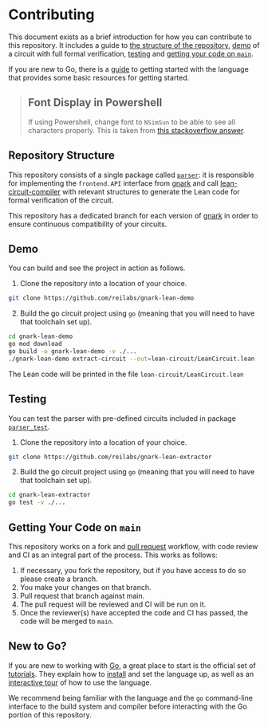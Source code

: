 # Contributing

This document exists as a brief introduction for how you can contribute to this
repository. It includes a guide to
[the structure of the repository](#repository-structure),
[demo](#demo) of a circuit with full formal verification,
[testing](#testing) and [getting your code on `main`](#getting-your-code-on-main).

If you are new to Go, there is a [guide](#new-to-go) to getting started with the
language that provides some basic resources for getting started.

> ## Font Display in Powershell
>
> If using Powershell, change font to `NSimSun` to be able to see all characters
> properly. This is taken from
> [this stackoverflow answer](https://stackoverflow.com/a/48029600).

## Repository Structure

This repository consists of a single package called [`parser`](./parser):
it is responsible for implementing the `frontend.API` interface from 
[gnark](https://github.com/ConsenSys/gnark) and call [lean-circuit-compiler](https://github.com/reilabs/lean-circuit-compiler)
with relevant structures to generate the Lean code for formal verification of the circuit.

This repository has a dedicated branch for each version of [gnark](https://github.com/ConsenSys/gnark)
in order to ensure continuous compatibility of your circuits.

## Demo

You can build and see the project in action as follows.

1. Clone the repository into a location of your choice.

```sh
git clone https://github.com/reilabs/gnark-lean-demo
```

2. Build the go circuit project using `go` (meaning that you will need to have
   that toolchain set up).

```sh
cd gnark-lean-demo
go mod download
go build -o gnark-lean-demo -v ./...
./gnark-lean-demo extract-circuit --out=lean-circuit/LeanCircuit.lean
```

The Lean code will be printed in the file `lean-circuit/LeanCircuit.lean`

## Testing

You can test the parser with pre-defined circuits included in package [`parser_test`](./parser/package).

1. Clone the repository into a location of your choice.

```sh
git clone https://github.com/reilabs/gnark-lean-extractor
```

2. Build the go circuit project using `go` (meaning that you will need to have
   that toolchain set up).

```sh
cd gnark-lean-extractor
go test -v ./...
```

## Getting Your Code on `main`

This repository works on a fork and
[pull request](https://github.com/reilabs/gnark-lean-demo/pulls) workflow, with
code review and CI as an integral part of the process. This works as follows:

1. If necessary, you fork the repository, but if you have access to do so please
   create a branch.
2. You make your changes on that branch.
3. Pull request that branch against main.
4. The pull request will be reviewed and CI will be run on it.
5. Once the reviewer(s) have accepted the code and CI has passed, the code will
   be merged to `main`.

## New to Go?

If you are new to working with [Go](https://go.dev), a great place to start is
the official set of [tutorials](https://go.dev/learn/). They explain how to
[install](https://go.dev/doc/install) and set the language up, as well as an
[interactive tour](https://go.dev/tour/welcome/1) of how to use the language.

We recommend being familiar with the language and the `go` command-line
interface to the build system and compiler before interacting with the Go
portion of this repository.

